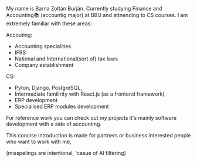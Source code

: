 My name is Barna Zoltán Burján. Currently studying Finance and Accounting📚 (accountig major) at BBU and attnending to CS courses. 
I am extremely familiar with these areas: 

Accouting:
- Accounting specialities
- IFRS
- National and International(sort of) tax laws
- Company establishment
  
CS:
- Pyton, Django, PostgreSQL,
- Intermediate familirity with React.js (as a frontend framework)
- ERP development
- Specialised ERP modules development

For reference work you can check out my projects it's mainly software development with a side of accounting.


This concise introduction is made for partners or business interested people who want to work with me,


(misspelings are intentional, 'casue of AI filtering)
<!---
onyx5z/onyx5z is a ✨ special ✨ repository because its `README.md` (this file) appears on your GitHub profile.
You can click the Preview link to take a look at your changes.
--->
